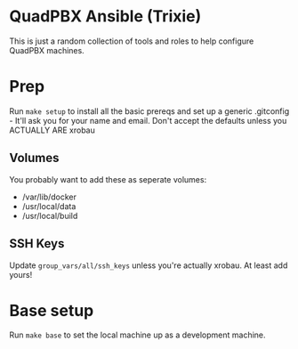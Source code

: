 # QuadPBX Ansible (Trixie)

This is just a random collection of tools and roles to help configure
QuadPBX machines.

# Prep

Run `make setup` to install all the basic prereqs and set up a
generic .gitconfig - It'll ask you for your name and email. Don't
accept the defaults unless you ACTUALLY ARE xrobau

## Volumes

You probably want to add these as seperate volumes:

* /var/lib/docker
* /usr/local/data
* /usr/local/build

## SSH Keys

Update `group_vars/all/ssh_keys` unless you're actually xrobau. At least add yours!

# Base setup

Run `make base` to set the local machine up as a development
machine.

